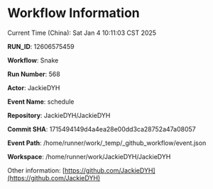 # Workflow Information

Current Time (China): Sat Jan  4 10:11:03 CST 2025  

**RUN_ID**: 12606575459  

**Workflow**: Snake  

**Run Number**: 568  

**Actor**: JackieDYH  

**Event Name**: schedule  

**Repository**: JackieDYH/JackieDYH  

**Commit SHA**: 1715494149d4a4ea28e00dd3ca28752a47a08057  

**Event Path**: /home/runner/work/_temp/_github_workflow/event.json  

**Workspace**: /home/runner/work/JackieDYH/JackieDYH  

Other information: [https://github.com/JackieDYH](https://github.com/JackieDYH)
